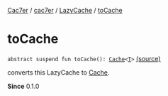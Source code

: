 [Cac7er](../../index.md) / [cac7er](../index.md) / [LazyCache](index.md) / [toCache](./to-cache.md)

# toCache

`abstract suspend fun toCache(): `[`Cache`](../-cache/index.md)`<`[`T`](index.md#T)`>` [(source)](http://2wiqua.wcaokaze.com/gitbucket/wcaokaze/Cac7er/blob/master/src/main/java/cac7er/LazyCache.kt#L86)

converts this LazyCache to [Cache](../-cache/index.md).

**Since**
0.1.0

